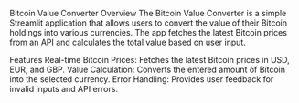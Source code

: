 Bitcoin Value Converter
Overview
The Bitcoin Value Converter is a simple Streamlit application that allows users to convert the value of their Bitcoin holdings into various currencies. The app fetches the latest Bitcoin prices from an API and calculates the total value based on user input.

Features
Real-time Bitcoin Prices: Fetches the latest Bitcoin prices in USD, EUR, and GBP.
Value Calculation: Converts the entered amount of Bitcoin into the selected currency.
Error Handling: Provides user feedback for invalid inputs and API errors.
